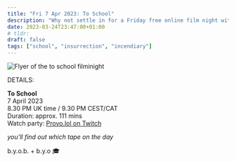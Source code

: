 ```yaml
---
title: "Fri 7 Apr 2023: To School"
description: "Why not settle in for a Friday free online film night with your chums are provolol? No Netflix, just chill. Bring strangers, acquaintances, and of course any snacks you like. See you online :3"
date: 2023-03-24T23:47:00+01:00
# tldr: 
draft: false
tags: ["school", "insurrection", "incendiary"]
---
```


![Flyer of the to school filminight](/images/to-school.jpeg)

DETAILS:

**To School**   
7 April 2023  
8.30 PM UK time / 9.30 PM CEST/CAT  
Duration: approx. 111 mins  
Watch party: [Provo.lol on Twitch](https://www.twitch.tv/provolol)

*you'll find out which tape on the day* 

b.y.o.b. + b.y.o 🎓